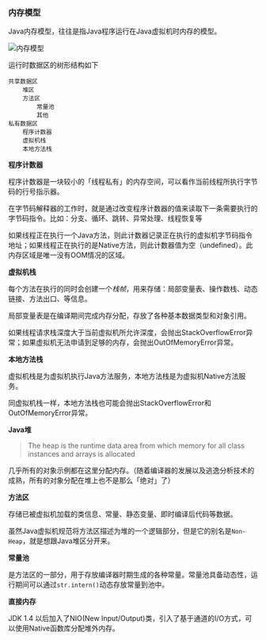 ### 内存模型

Java内存模型，往往是指Java程序运行在Java虚拟机时内存的模型。

![内存模型](https://wangyuchao.oss-cn-beijing.aliyuncs.com/blog/program/jvm-01.png)

运行时数据区的树形结构如下

```
共享数据区
    堆区
    方法区
        常量池
        其他
私有数据区
    程序计数器
    虚拟机栈
    本地方法栈
```

**程序计数器**

程序计数器是一块较小的「线程私有」的内存空间，可以看作当前线程所执行字节码的行号指示器。

在字节码解释器的工作时，就是通过改变程序计数器的值来读取下一条需要执行的字节码指令。比如：分支、循环、跳转、异常处理、线程恢复等

如果线程正在执行一个Java方法，则此计数器记录正在执行的虚拟机字节码指令地址；如果线程正在执行的是Native方法，则此计数器值为空（undefined）。此内存区域是唯一没有OOM情况的区域。

**虚拟机栈**

每个方法在执行的同时会创建一个*栈帧*，用来存储：局部变量表、操作数栈、动态链接、方法出口、等信息。

局部变量表是在编译期间完成内存分配，存放了各种基本数据类型和对象引用。

如果线程请求栈深度大于当前虚拟机所允许深度，会抛出StackOverflowError异常；如果虚拟机无法申请到足够的内存，会抛出OutOfMemoryError异常。

**本地方法栈**

虚拟机栈是为虚拟机执行Java方法服务，本地方法栈是为虚拟机Native方法服务。

同虚拟机栈一样，本地方法栈也可能会抛出StackOverflowError和OutOfMemoryError异常。

**Java堆**

> The heap is the runtime data area from which memory for all class instances and arrays is allocated

几乎所有的对象示例都在这里分配内存。（随着编译器的发展以及逃逸分析技术的成熟，所有的对象分配在堆上也不是那么「绝对」了）

**方法区**

存储已被虚拟机加载的类信息、常量、静态变量、即时编译后代码等数据。

虽然Java虚拟机规范将方法区描述为堆的一个逻辑部分，但是它的别名是`Non-Heap`，就是想跟Java堆区分开来。

**常量池**

是方法区的一部分，用于存放编译器时期生成的各种常量。常量池具备动态性，运行期间可以通过`str.intern()`动态存放常量到池中。

**直接内存**

JDK 1.4 以后加入了NIO(New Input/Output)类，引入了基于通道的I/O方式，可以使用Native函数库分配堆外内存。
